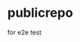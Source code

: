 # publicrepo
for e2e test





































































































































































































































































































































































































































































































































































































































































































































































































































































































































































































































































































































































































































































































































































































































































































































































































































































































